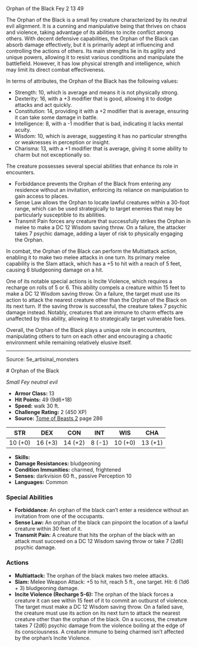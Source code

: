 <MonsterName/>Orphan of the Black</MonsterName>
<CreatureType/>Fey</CreatureType>
<CR/>2</CR>
<AC/>13</AC>
<HP/>49</HP>
<summary>The Orphan of the Black is a small fey creature characterized by its neutral evil alignment. It is a cunning and manipulative being that thrives on chaos and violence, taking advantage of its abilities to incite conflict among others. With decent defensive capabilities, the Orphan of the Black can absorb damage effectively, but it is primarily adept at influencing and controlling the actions of others. Its main strengths lie in its agility and unique powers, allowing it to resist various conditions and manipulate the battlefield. However, it has low physical strength and intelligence, which may limit its direct combat effectiveness. </summary>

<detail>

In terms of attributes, the Orphan of the Black has the following values: 

- Strength: 10, which is average and means it is not physically strong. 
- Dexterity: 16, with a +3 modifier that is good, allowing it to dodge attacks and act quickly.
- Constitution: 14, providing it with a +2 modifier that is average, ensuring it can take some damage in battle.
- Intelligence: 8, with a -1 modifier that is bad, indicating it lacks mental acuity.
- Wisdom: 10, which is average, suggesting it has no particular strengths or weaknesses in perception or insight.
- Charisma: 13, with a +1 modifier that is average, giving it some ability to charm but not exceptionally so.

The creature possesses several special abilities that enhance its role in encounters. 

- Forbiddance prevents the Orphan of the Black from entering any residence without an invitation, enforcing its reliance on manipulation to gain access to places.
- Sense Law allows the Orphan to locate lawful creatures within a 30-foot range, which can be used strategically to target enemies that may be particularly susceptible to its abilities.
- Transmit Pain forces any creature that successfully strikes the Orphan in melee to make a DC 12 Wisdom saving throw. On a failure, the attacker takes 7 psychic damage, adding a layer of risk to physically engaging the Orphan.

In combat, the Orphan of the Black can perform the Multiattack action, enabling it to make two melee attacks in one turn. Its primary melee capability is the Slam attack, which has a +5 to hit with a reach of 5 feet, causing 6 bludgeoning damage on a hit.

One of its notable special actions is Incite Violence, which requires a recharge on rolls of 5 or 6. This ability compels a creature within 15 feet to make a DC 12 Wisdom saving throw. On a failure, the target must use its action to attack the nearest creature other than the Orphan of the Black on its next turn. If the saving throw is successful, the creature takes 7 psychic damage instead. Notably, creatures that are immune to charm effects are unaffected by this ability, allowing it to strategically target vulnerable foes.

Overall, the Orphan of the Black plays a unique role in encounters, manipulating others to turn on each other and encouraging a chaotic environment while remaining relatively elusive itself.</detail>



---

Source: 5e_artisinal_monsters

<statblock>
# Orphan of the Black

*Small* *Fey* *neutral evil*

- **Armor Class:** 13
- **Hit Points:** 49 (9d6+18)
- **Speed:** walk 30 ft.
- **Challenge Rating:** 2 (450 XP)
- **Source:** [Tome of Beasts 2](https://koboldpress.com/kpstore/product/tome-of-beasts-2-for-5th-edition) page 286

| STR | DEX | CON | INT | WIS | CHA |
| --- | --- | --- | --- | --- | --- |
| 10 (+0) | 16 (+3) | 14 (+2) | 8 (-1) | 10 (+0) | 13 (+1) |

- **Skills:** 
- **Damage Resistances:** bludgeoning
- **Condition Immunities:** charmed, frightened
- **Senses:** darkvision 60 ft., passive Perception 10
- **Languages:** Common

### Special Abilities

- **Forbiddance:** An orphan of the black can’t enter a residence without an invitation from one of the occupants.
- **Sense Law:** An orphan of the black can pinpoint the location of a lawful creature within 30 feet of it.
- **Transmit Pain:** A creature that hits the orphan of the black with an attack must succeed on a DC 12 Wisdom saving throw or take 7 (2d6) psychic damage.

### Actions

- **Multiattack:** The orphan of the black makes two melee attacks.
- **Slam:** Melee Weapon Attack: +5 to hit, reach 5 ft., one target. Hit: 6 (1d6 + 3) bludgeoning damage.
- **Incite Violence (Recharge 5-6):** The orphan of the black forces a creature it can see within 15 feet of it to commit an outburst of violence. The target must make a DC 12 Wisdom saving throw. On a failed save, the creature must use its action on its next turn to attack the nearest creature other than the orphan of the black. On a success, the creature takes 7 (2d6) psychic damage from the violence boiling at the edge of its consciousness. A creature immune to being charmed isn’t affected by the orphan’s Incite Violence.


</statblock>


